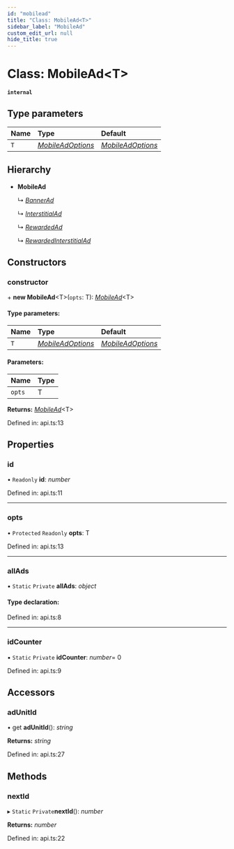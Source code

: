 ```yaml
---
id: "mobilead"
title: "Class: MobileAd<T>"
sidebar_label: "MobileAd"
custom_edit_url: null
hide_title: true
---
```


# Class: MobileAd<T\>

**`internal`** 

## Type parameters

Name | Type | Default |
:------ | :------ | :------ |
`T` | [*MobileAdOptions*](../index.md#mobileadoptions) | [*MobileAdOptions*](../index.md#mobileadoptions) |

## Hierarchy

* **MobileAd**

  ↳ [*BannerAd*](bannerad.md)

  ↳ [*InterstitialAd*](interstitialad.md)

  ↳ [*RewardedAd*](rewardedad.md)

  ↳ [*RewardedInterstitialAd*](rewardedinterstitialad.md)

## Constructors

### constructor

\+ **new MobileAd**<T\>(`opts`: T): [*MobileAd*](mobilead.md)<T\>

#### Type parameters:

Name | Type | Default |
:------ | :------ | :------ |
`T` | [*MobileAdOptions*](../index.md#mobileadoptions) | [*MobileAdOptions*](../index.md#mobileadoptions) |

#### Parameters:

Name | Type |
:------ | :------ |
`opts` | T |

**Returns:** [*MobileAd*](mobilead.md)<T\>

Defined in: api.ts:13

## Properties

### id

• `Readonly` **id**: *number*

Defined in: api.ts:11

___

### opts

• `Protected` `Readonly` **opts**: T

Defined in: api.ts:13

___

### allAds

▪ `Static` `Private` **allAds**: *object*

#### Type declaration:

Defined in: api.ts:8

___

### idCounter

▪ `Static` `Private` **idCounter**: *number*= 0

Defined in: api.ts:9

## Accessors

### adUnitId

• get **adUnitId**(): *string*

**Returns:** *string*

Defined in: api.ts:27

## Methods

### nextId

▸ `Static` `Private`**nextId**(): *number*

**Returns:** *number*

Defined in: api.ts:22
